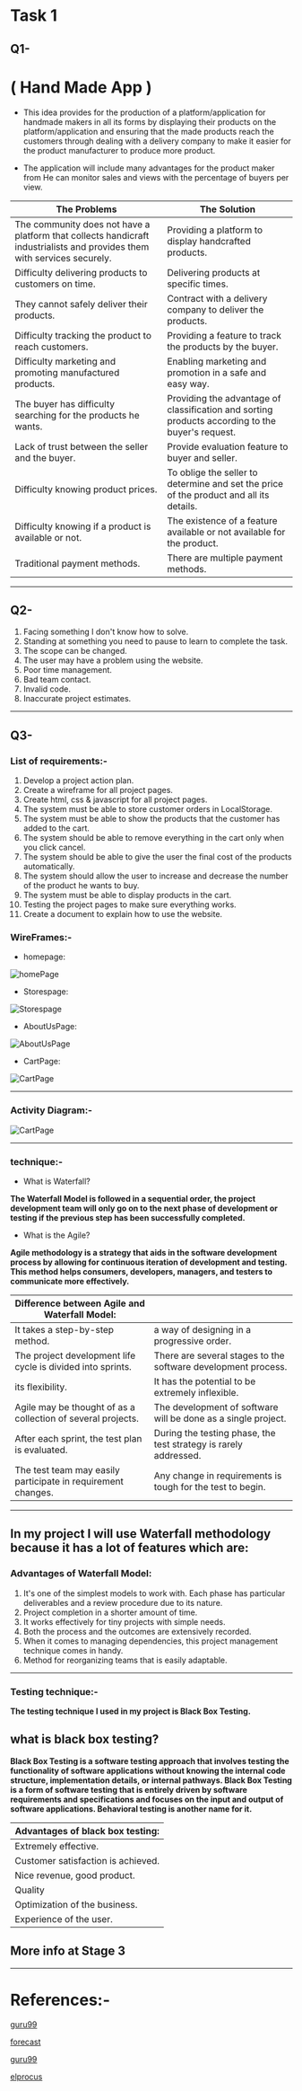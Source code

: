 # Task 1

## Q1- 

# ( Hand Made App ) 

* This idea provides for the production of a platform/application for handmade makers in all its forms by displaying their products on the platform/application and ensuring that the made products reach the customers through dealing with a delivery company to make it easier for the product manufacturer to produce more product.

* The application will include many advantages for the product maker from He can monitor sales and views with the percentage of buyers per view.


| The Problems      | The Solution |
| ----------- | ----------- |
| The community does not have a platform that collects handicraft industrialists and provides them with services securely. | Providing a platform to display handcrafted products. |
| Difficulty delivering products to customers on time. | Delivering products at specific times. |
| They cannot safely deliver their products. | Contract with a delivery company to deliver the products. |
| Difficulty tracking the product to reach customers. | Providing a feature to track the products by the buyer. |
| Difficulty marketing and promoting manufactured products. | Enabling marketing and promotion in a safe and easy way. |
| The buyer has difficulty searching for the products he wants. | Providing the advantage of classification and sorting products according to the buyer's request. |
| Lack of trust between the seller and the buyer. | Provide evaluation feature to buyer and seller. |
| Difficulty knowing product prices. | To oblige the seller to determine and set the price of the product and all its details. |
| Difficulty knowing if a product is available or not. | The existence of a feature available or not available for the product. |
| Traditional payment methods. | There are multiple payment methods. |

***


## Q2-

1. Facing something I don't know how to solve.
2. Standing at something you need to pause to learn to complete the task.
3. The scope can be changed.
4. The user may have a problem using the website.
5. Poor time management.
6. Bad team contact.
7. Invalid code.
8. Inaccurate project estimates.


***

## Q3-

### List of requirements:-

1. Develop a project action plan.
2. Create a wireframe for all project pages.
3. Create html, css & javascript for all project pages.
4. The system must be able to store customer orders in LocalStorage.
5. The system must be able to show the products that the customer has added to the cart.
6. The system should be able to remove everything in the cart only when you click cancel.
7. The system should be able to give the user the final cost of the products automatically.
8. The system should allow the user to increase and decrease the number of the product he wants to buy.
9. The system must be able to display products in the cart.
10. Testing the project pages to make sure everything works.
11. Create a document to explain how to use the website.


### WireFrames:-

* homepage:

![homePage](Wireframes/home.png)

* Storespage:

![Storespage](Wireframes/stores.png)


* AboutUsPage:

![AboutUsPage](Wireframes/AboutUs.png)


* CartPage:

![CartPage](Wireframes/cart.png)

***

### Activity Diagram:-

![CartPage](Activity-Diagram.png)

***

### technique:-

* What is Waterfall?

**The Waterfall Model is followed in a sequential order, the project development team will only go on to the next phase of development or testing if the previous step has been successfully completed.**

* What is the Agile?

**Agile methodology is a strategy that aids in the software development process by allowing for continuous iteration of development and testing. This method helps consumers, developers, managers, and testers to communicate more effectively.**


| Difference between Agile and Waterfall Model:     |  |
| ----------- | ----------- |
| It takes a step-by-step method. | a way of designing in a progressive order. |
| The project development life cycle is divided into sprints. | There are several stages to the software development process. |
| its flexibility. | It has the potential to be extremely inflexible. |
| Agile may be thought of as a collection of several projects. | The development of software will be done as a single project. |
| After each sprint, the test plan is evaluated. | During the testing phase, the test strategy is rarely addressed. |
| The test team may easily participate in requirement changes. | Any change in requirements is tough for the test to begin. |

***

## In my project I will use Waterfall methodology because it has a lot of features which are:

### Advantages of Waterfall Model:

1. It's one of the simplest models to work with. Each phase has particular deliverables and a review procedure due to its nature.
2. Project completion in a shorter amount of time.
3. It works effectively for tiny projects with simple needs.
4. Both the process and the outcomes are extensively recorded.	
5. When it comes to managing dependencies, this project management technique comes in handy.
6. Method for reorganizing teams that is easily adaptable.

***

### Testing technique:-

**The testing technique I used in my project is Black Box Testing.**


## what is black box testing?

**Black Box Testing is a software testing approach that involves testing the functionality of software applications without knowing the internal code structure, implementation details, or internal pathways. Black Box Testing is a form of software testing that is entirely driven by software requirements and specifications and focuses on the input and output of software applications. Behavioral testing is another name for it.**



| Advantages of black box testing:     | 
| ----------- |
| Extremely effective. | 
| Customer satisfaction is achieved. |
| Nice revenue, good product. | 
| Quality  |
| Optimization of the business. | 
| Experience of the user. |


## More info at Stage 3


***

# References:-

[guru99](https://www.guru99.com/waterfall-vs-agile.html)

[forecast](https://www.forecast.app/faqs/what-is-the-difference-between-agile-and-waterfall)

[guru99](https://www.guru99.com/black-box-testing.html)

[elprocus](https://www.elprocus.com/what-are-testing-techniques-types-advantages-disadvantages/)



